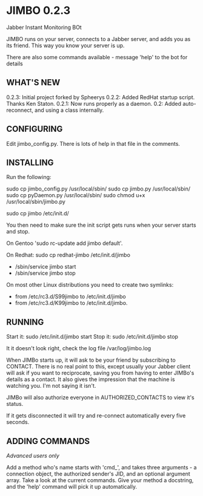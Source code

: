 JIMBO 0.2.3
===========
Jabber
Instant
Monitoring
BOt



JIMBO runs on your server, connects to a Jabber server, and adds you as its friend. This way you know your server is up.

There are also some commands available - message 'help' to the bot for details

WHAT'S NEW
----------
0.2.3: Initial project forked by Spheerys
0.2.2: Added RedHat startup script. Thanks Ken Staton.
0.2.1: Now runs properly as a daemon.
0.2: Added auto-reconnect, and using a class internally.

CONFIGURING
-----------

Edit jimbo_config.py. There is lots of help in that file in the comments.

INSTALLING
----------

Run the following:

sudo cp jimbo_config.py /usr/local/sbin/
sudo cp jimbo.py /usr/local/sbin/
sudo cp pyDaemon.py /usr/local/sbin/
sudo chmod u+x /usr/local/sbin/jimbo.py

sudo cp jimbo /etc/init.d/

You then need to make sure the init script gets runs when your server starts and stop.

On Gentoo 'sudo rc-update add jimbo default'.

On Redhat: sudo cp redhat-jimbo /etc/init.d/jimbo
- /sbin/service jimbo start
- /sbin/service jimbo stop

On most other Linux distributions you need to create two symlinks:
- from /etc/rc3.d/S99jimbo to /etc/init.d/jimbo
- from /etc/rc3.d/K99jimbo to /etc/init.d/jimbo.

RUNNING
-------

Start it: sudo /etc/init.d/jimbo start
Stop it: sudo /etc/init.d/jimbo stop
 
It it doesn't look right, check the log file /var/log/jimbo.log

When JIMBo starts up, it will ask to be your friend by subscribing to CONTACT. There is no real point to this, except usually your Jabber client will ask if you want to reciprocate, saving you from having to enter JIMBo's details as a contact. It also gives the impression that the machine is watching you. I'm not saying it isn't.

JIMBo will also authorize everyone in AUTHORIZED_CONTACTS to view it's status.

If it gets disconnected it will try and re-connect automatically every five seconds.

ADDING COMMANDS
---------------

*Advanced users only*

Add a method who's name starts with 'cmd_', and takes three arguments - a connection object, the authorized sender's JID, and an optional argument array. Take a look at the current commands. Give your method a docstring, and the 'help' command will pick it up automatically.


